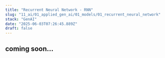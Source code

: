 ```yaml
---
title: "Recurrent Neural Network - RNN"
slug: "11_ai/01_applied_gen_ai/01_models/01_recurrent_neural_network"
stack: "GenAI"
date: "2025-06-03T07:26:45.889Z"
draft: false
---
```


## coming soon...